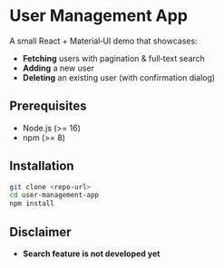 # User Management App

A small React + Material‑UI demo that showcases:

- **Fetching** users with pagination & full‑text search
- **Adding** a new user
- **Deleting** an existing user (with confirmation dialog)

## Prerequisites

- Node.js (>= 16)
- npm (>= 8)

## Installation

```bash
git clone <repo-url>
cd user-management-app
npm install
```

## Disclaimer
- **Search feature is not developed yet**